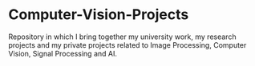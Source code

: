 # Computer-Vision-Projects
Repository in which I bring together my university work, my research projects and my private projects related to Image Processing, Computer Vision, Signal Processing and AI.

